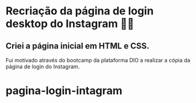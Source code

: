 # Recriação da página de login desktop do Instagram :man_technologist:

## Criei a página inicial em HTML e CSS. 

Fui motivado através do bootcamp da plataforma DIO a realizar a cópia da página de login do Instagram.

# pagina-login-intagram
